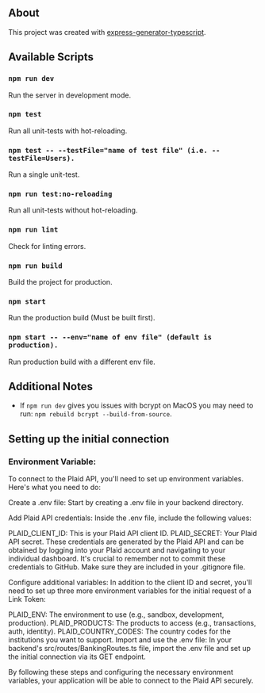 ## About

This project was created with [express-generator-typescript](https://github.com/seanpmaxwell/express-generator-typescript).

## Available Scripts

### `npm run dev`

Run the server in development mode.

### `npm test`

Run all unit-tests with hot-reloading.

### `npm test -- --testFile="name of test file" (i.e. --testFile=Users).`

Run a single unit-test.

### `npm run test:no-reloading`

Run all unit-tests without hot-reloading.

### `npm run lint`

Check for linting errors.

### `npm run build`

Build the project for production.

### `npm start`

Run the production build (Must be built first).

### `npm start -- --env="name of env file" (default is production).`

Run production build with a different env file.

## Additional Notes

- If `npm run dev` gives you issues with bcrypt on MacOS you may need to run: `npm rebuild bcrypt --build-from-source`.

## Setting up the initial connection

### Environment Variable:

To connect to the Plaid API, you'll need to set up environment variables. Here's what you need to do:

Create a .env file: Start by creating a .env file in your backend directory.

Add Plaid API credentials: Inside the .env file, include the following values:

PLAID_CLIENT_ID: This is your Plaid API client ID.
PLAID_SECRET: Your Plaid API secret.
These credentials are generated by the Plaid API and can be obtained by logging into your Plaid account and navigating to your individual dashboard. It's crucial to remember not to commit these credentials to GitHub. Make sure they are included in your .gitignore file.

Configure additional variables: In addition to the client ID and secret, you'll need to set up three more environment variables for the initial request of a Link Token:

PLAID_ENV: The environment to use (e.g., sandbox, development, production).
PLAID_PRODUCTS: The products to access (e.g., transactions, auth, identity).
PLAID_COUNTRY_CODES: The country codes for the institutions you want to support.
Import and use the .env file: In your backend's src/routes/BankingRoutes.ts file, import the .env file and set up the initial connection via its GET endpoint.

By following these steps and configuring the necessary environment variables, your application will be able to connect to the Plaid API securely.
